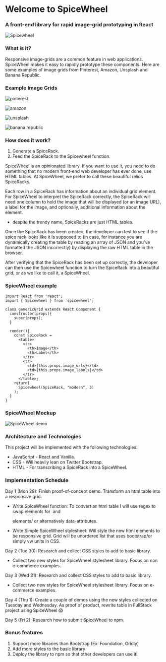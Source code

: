 # Welcome to SpiceWheel
### A front-end library for rapid image-grid prototyping in React
![Spicewheel](https://res.cloudinary.com/heab4q3lg/image/upload/h_600/v1496022931/spicewheel.jpg)

### What is it?

Responsive image-grids are a common feature in web applications. SpiceWheel makes it easy to rapidly prototype these components. Here are some examples of image grids from Pinterest, Amazon, Unsplash and Banana Republic.

### Example Image Grids


![pinterest](https://res.cloudinary.com/heab4q3lg/image/upload/h_400/v1496024168/pinterest.png)


![amazon](https://res.cloudinary.com/heab4q3lg/image/upload/h_400/v1496024164/amazon.png)


![unsplash](https://res.cloudinary.com/heab4q3lg/image/upload/h_400/v1496024167/unsplash.png)


![banana republic](https://res.cloudinary.com/heab4q3lg/image/upload/h_400/v1496024167/br.png)

### How does it work?

1. Generate a SpiceRack.
2. Feed the SpiceRack to the Spicewheel function.

SpiceWheel is an opinionated library. If you want to use it, you need to do something that no modern front-end web developer has ever done, use HTML tables. At SpiceWheel, we prefer to call these beautiful relics SpiceRacks.

Each row in a SpiceRack has information about an individual grid element. For SpiceWheel to interpret the SpiceRack correctly, the SpiceRack will need one column to hold the image that will be displayed (or an image URL), a label for the image, and optionally, additional information about the element.

* despite the trendy name, SpiceRacks are just HTML tables.

Once the SpiceRack has been created, the developer can test to see if the spice rack looks like it is supposed to (in case, for instance you are dynamically creating the table by reading an array of JSON and you've formatted the JSON incorrectly) by displaying the raw HTML table in the browser.

After verifying that the SpiceRack has been set up correctly, the developer can then use the Spicewheel function to turn the SpiceRack into a beautiful grid, or as we like to call it, a SpiceWheel.



### SpiceWheel example

```
import React from 'react';
import { Spicewheel } from 'spicewheel';

class genericGrid extends React.Component {
  constructor(props){
    super(props);
  }

  render(){
    const SpiceRack =
      <table>
        <tr>
          <th>Image</th>
          <th>Label</th>
        </tr>
        <tr>
          <td>{this.props.image_urls}</td>
          <td>{this.props.image_labels}</td>
        </tr>
      </table>;
    return(
      Spicewheel(SpiceRack, "modern", 3)
    );
  }
}

```

### SpiceWheel Mockup
![SpiceWheel demo](https://res.cloudinary.com/heab4q3lg/image/upload/v1496033313/SpiceWheeldemo.png)

### Architecture and Technologies

This project will be implemented with the following technologies:
* JavaScript - React and Vanilla.
* CSS - Will heavily lean on Twitter Bootstrap.
* HTML - For transcribing a SpiceRack into a SpiceWheel.

### Implementation Schedule

Day 1 (Mon 29): Finish proof-of-concept demo. Transform an html table into a responsive grid.
  * Write SpiceWheel function: To convert an html table I will use regex to swap <td> elements for <img> and <p> elements/ or alternatively data-attributes.
  * Write Simple SpiceWheel stylesheet: Will style the new html elements to be responsive grid.  Grid will be unordered list that uses bootstrap/or simply vw units in CSS.

Day 2 (Tue 30): Research and collect CSS styles to add to basic library.
  * Collect two new styles for SpiceWheel stylesheet library. Focus on non e-commerce examples.

Day 3 (Wed 31): Research and collect CSS styles to add to basic library.
  * Collect two new styles for SpiceWheel stylesheet library. Focus on e-commerce examples.

Day 4 (Thu 1): Create a couple of demos using the new styles collected on Tuesday and Wednesday. As proof of product, rewrite table in FullStack project using SpiceWheel 😱

Day 5 (Fri 2): Research how to submit SpiceWheel to npm.

### Bonus features

1. Support more libraries than Bootstrap (Ex: Foundation, Gridly)
2. Add more styles to the basic library
3. Deploy the library to npm so that other developers can use it!
